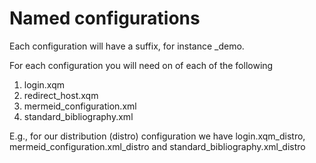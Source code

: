 
# Named configurations 

Each configuration will have a suffix, for instance _demo. 

For each configuration you will need on of each of the following

1. login.xqm
2. redirect_host.xqm
3. mermeid_configuration.xml
4. standard_bibliography.xml

E.g., for our distribution (distro) configuration we have login.xqm_distro,
mermeid_configuration.xml_distro and standard_bibliography.xml_distro

